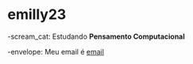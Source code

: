 # emilly23
-scream_cat: Estudando **Pensamento Computacional**

-envelope: Meu email é [email](silvestre.emilly@escola.pr.gov.br) 
